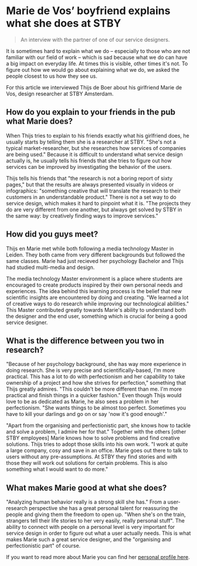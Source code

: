 # Marie de Vos’ boyfriend explains what she does at STBY

> An interview with the partner of one of our service designers.

It is sometimes hard to explain what we do – especially to those who are not familiar with our field of work – which is sad because what we do can have a big impact on everyday life. At times this is visible, other times it's not. To figure out how we would go about explaining what we do, we asked the people closest to us how they see us.

For this article we interviewed Thijs de Boer about his girlfriend Marie de Vos, design researcher at STBY Amsterdam.  

## How do you explain to your friends in the pub what Marie does?

When Thijs tries to explain to his friends exactly what his girlfriend does, he usually starts by telling them she is a researcher at STBY. "She's not a typical market-researcher, but she researches how services of companies are being used." Because it is difficult to understand what service design actually is, he usually tells his friends that she tries to figure out how services can be improved by investigating the behavior of the users.

Thijs tells his friends that "the research is not a boring report of sixty pages," but that the results are always presented visually in videos or infographics: "something creative that will translate the research to their customers in an understandable product." There is not a set way to do service design, which makes it hard to pinpoint what it is. "The projects they do are very different from one another, but always get solved by STBY in the same way: by creatively finding ways to improve services."

## How did you guys meet?

Thijs en Marie met while both following a media technology Master in Leiden. They both came from very different backgrounds but followed the same classes. Marie had just recieved her psychology Bachelor and Thijs had studied multi-media and design.

The media technology Master environment is a place where students are encouraged to create products inspired by their own personal needs and experiences. The idea behind this learning process is the belief that new scientific insights are encountered by doing and creating. "We learned a lot of creative ways to do research while improving our technological abilities." This Master contributed greatly towards Marie's ability to understand both the designer and the end user, something which is crucial for being a good service designer.

## What is the difference between you two in research?

"Because of her psychology background, she has way more experience in doing research. She is very precise and scientifically-based, I'm more practical. This has a lot to do with perfectionism and her capability to take ownership of a project and how she strives for perfection," something that Thijs greatly admires. "This couldn't be more different than me. I'm more practical and finish things in a quicker fashion." Even though Thijs would love to be as dedicated as Marie, he also sees a problem in her perfectionism. "She wants things to be almost too perfect. Sometimes you have to kill your darlings and go on or say 'now it's good enough'."

"Apart from the organising and perfectionistic part, she knows how to tackle and solve a problem, I admire her for that." Together with the others [other STBY employees] Marie knows how to solve problems and find creative solutions. Thijs tries to adopt those skills into his own work. "I work at quite a large company, cosy and save in an office. Marie goes out there to talk to users without any pre-assumptions. At STBY they find stories and with those they will work out solutions for certain problems. This is also something what I would want to do more."

## What makes Marie good at what she does?

"Analyzing human behavior really is a strong skill she has." From a user-research perspective she has a great personal talent for reassuring the people and giving them the freedom to open up. "When she's on the train, strangers tell their life stories to her very easily, really personal stuff". The ability to connect with people on a personal level is very important for service design in order to figure out what a user actually needs. This is what makes Marie such a great service designer, and the "organising and perfectionistic part" of course.

If you want to read more about Marie you can find her [personal profile here](http://www.stby.eu/2010/02/22/marie-de-vos/).
